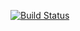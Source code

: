 [![Build Status](https://drone.rodzinks.pl/api/badges/michal/metaql/status.svg)](https://drone.rodzinks.pl/michal/metaql)
